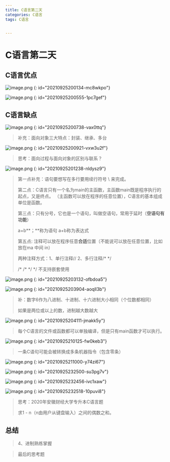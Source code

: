 ```yaml
---
title: C语言第二天
categories: C语言
tags: C语言


---
```


# C语言第二天

## C语言优点
![image.png](http://imgblogslp.test.upcdn.net//picgo/20210927232149.png)
{: id="20210925200134-mc8wkpo"}

![image.png](http://imgblogslp.test.upcdn.net//picgo/20210927232156.png)
{: id="20210925200555-1pc7gef"}

## C语言缺点
![image.png](http://imgblogslp.test.upcdn.net//picgo/20210927232159.png)
{: id="20210925200738-vax0ttq"}

> 补充：面向对象三大特点：封装、继承、多台

![image.png](http://imgblogslp.test.upcdn.net//picgo/20210927232205.png)
{: id="20210925200921-vxw3u2f"}

> 思考：面向过程与面向对象的区别与联系？

<!--**记下来**-->
![image.png](http://imgblogslp.test.upcdn.net//picgo/20210927232323.png)
{: id="20210925201238-nldysz9"}

> 第一点补充：语句要想写在多行要用续行符号  \  来完成。
> 
>第二点：C语言只有一个名为main的主函数，主函数main既是程序执行的起点，又是终点。 （主函数可以放在程序的任意位置），C语言的基本组成单位是函数。
> 
> 第三点：只有分号，它也是一个语句，叫做空语句，常用于延时（**空语句有功能**）
>
> a+b**；**称为语句   a+b称为表达式
> 
>第五点: 注释可以放在程序任意**合适**位置（不能说可以放在任意位置，比如放在ma 中间 in）
> 
> 两种注释方式：1、单行注释//   2、多行注释/*     */
>
> /*    /*     */   */ 不支持嵌套使用

![image.png](http://imgblogslp.test.upcdn.net//picgo/20210927232511.png)
{: id="20210925203132-ofbdoa5"}

![image.png](http://imgblogslp.test.upcdn.net//picgo/20210927232515.png)
{: id="20210925203904-aoqll3b"}

> 补：数字6作为八进制、十进制、十六进制大小相同（个位数都相同）
> 
>如果是两位或以上的数，进制越大数越大

![image.png](http://imgblogslp.test.upcdn.net//picgo/20210927232522.png)
{: id="20210925204111-jmakk5y"}

> 每个C语言的文件或函数都可以单独编译，但是只有main函数才可以执行。

![image.png](http://imgblogslp.test.upcdn.net//picgo/20210927232532.png)
{: id="20210925210125-fw0keb3"}

> 一条C语句可能会被转换成多条机器指令（包含零条）

![image.png](http://imgblogslp.test.upcdn.net//picgo/20210927232534.png)
{: id="20210925211000-y74zi67"}

![image.png](http://imgblogslp.test.upcdn.net//picgo/20210927232537.png)
{: id="20210925232500-su3pg7v"}

![image.png](http://imgblogslp.test.upcdn.net//picgo/20210927232541.png)
{: id="20210925232456-ivc1xaw"}

![image.png](http://imgblogslp.test.upcdn.net//picgo/20210927232544.png)
{: id="20210925232518-10puvi8"}

> 思考：2020年安徽财经大学专升本C语言题
> 
>求1 - n（n由用户从键盘输入）之间的偶数之和。

## 总结
> 4、进制熟练掌握

> 最后的思考题

